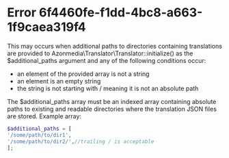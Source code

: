 # Error 6f4460fe-f1dd-4bc8-a663-1f9caea319f4

This may occurs when additional paths to directories containing translations are provided to Azonmedia\Translator\Translator::initialize() as the $additional_paths argument and any of the following conditions occur:
- an element of the provided array is not a string
- an element is an empty string
- the string is not starting with / meaning it is not an absolute path

The $additional_paths array must be an indexed array containing absolute paths to existing and readable directories where the translation JSON files are stored.
Example array:
```php
$additional_paths = [
'/some/path/to/dir1',
'/some/path/to/dir2/',//trailing / is acceptable
];
```

